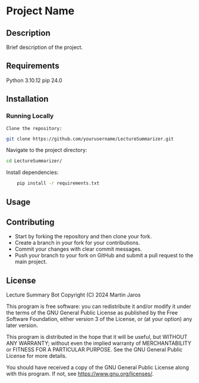 # Project Name

## Description

Brief description of the project.

## Requirements

Python 3.10.12
pip 24.0

## Installation

### Running Locally

    Clone the repository:

```bash
git clone https://github.com/yourusername/LectureSummarizer.git
```
Navigate to the project directory:

```bash
cd LectureSummarizer/
```
Install dependencies:

```bash
    pip install -r requirements.txt
```

## Usage



## Contributing

- Start by forking the repository and then clone your fork.
- Create a branch in your fork for your contributions.
- Commit your changes with clear commit messages.
- Push your branch to your fork on GitHub and submit a pull request to the main project.

## License

Lecture Summary Bot
Copyright (C) 2024  Martin Jaros

This program is free software: you can redistribute it and/or modify
it under the terms of the GNU General Public License as published by
the Free Software Foundation, either version 3 of the License, or
(at your option) any later version.

This program is distributed in the hope that it will be useful,
but WITHOUT ANY WARRANTY; without even the implied warranty of
MERCHANTABILITY or FITNESS FOR A PARTICULAR PURPOSE.  See the
GNU General Public License for more details.

You should have received a copy of the GNU General Public License
along with this program.  If not, see <https://www.gnu.org/licenses/>.

